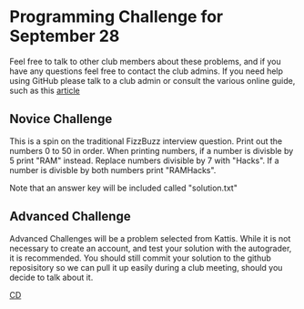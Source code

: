 # Programming Challenge for September 28

Feel free to talk to other club members about these problems, and if you have any questions feel free to contact the club admins. If you need help using GitHub please talk to a club admin or consult the various online guide, such as this [article](https://readwrite.com/2013/09/30/understanding-github-a-journey-for-beginners-part-1/)

## Novice Challenge

This is a spin on the traditional FizzBuzz interview question. Print out the numbers 0 to 50 in order. When printing numbers, if a number is divisble by 5 print "RAM" instead. Replace numbers divisible by 7 with "Hacks". If a number is divisble by both numbers print "RAMHacks". 

Note that an answer key will be included called "solution.txt"

## Advanced Challenge

Advanced Challenges will be a problem selected from Kattis. While it is not necessary to create an account, and test your solution with the autograder, it is recommended. You should still commit your solution to the github reposisitory so we can pull it up easily during a club meeting, should you decide to talk about it.

[CD](https://open.kattis.com/problems/cd)
